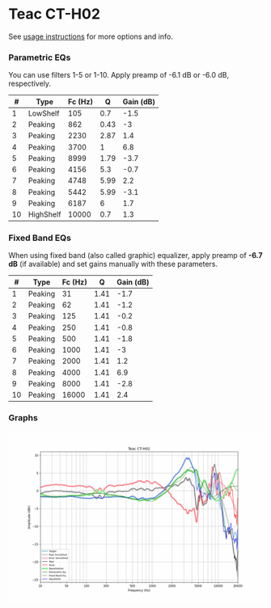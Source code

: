 # Teac CT-H02
See [usage instructions](https://github.com/jaakkopasanen/AutoEq#usage) for more options and info.

### Parametric EQs
You can use filters 1-5 or 1-10. Apply preamp of -6.1 dB or -6.0 dB, respectively.

|   # | Type      |   Fc (Hz) |    Q |   Gain (dB) |
|-----|-----------|-----------|------|-------------|
|   1 | LowShelf  |       105 | 0.7  |        -1.5 |
|   2 | Peaking   |       862 | 0.43 |        -3   |
|   3 | Peaking   |      2230 | 2.87 |         1.4 |
|   4 | Peaking   |      3700 | 1    |         6.8 |
|   5 | Peaking   |      8999 | 1.79 |        -3.7 |
|   6 | Peaking   |      4156 | 5.3  |        -0.7 |
|   7 | Peaking   |      4748 | 5.99 |         2.2 |
|   8 | Peaking   |      5442 | 5.99 |        -3.1 |
|   9 | Peaking   |      6187 | 6    |         1.7 |
|  10 | HighShelf |     10000 | 0.7  |         1.3 |

### Fixed Band EQs
When using fixed band (also called graphic) equalizer, apply preamp of **-6.7 dB** (if available) and set gains manually with these parameters.

|   # | Type    |   Fc (Hz) |    Q |   Gain (dB) |
|-----|---------|-----------|------|-------------|
|   1 | Peaking |        31 | 1.41 |        -1.7 |
|   2 | Peaking |        62 | 1.41 |        -1.2 |
|   3 | Peaking |       125 | 1.41 |        -0.2 |
|   4 | Peaking |       250 | 1.41 |        -0.8 |
|   5 | Peaking |       500 | 1.41 |        -1.8 |
|   6 | Peaking |      1000 | 1.41 |        -3   |
|   7 | Peaking |      2000 | 1.41 |         1.2 |
|   8 | Peaking |      4000 | 1.41 |         6.9 |
|   9 | Peaking |      8000 | 1.41 |        -2.8 |
|  10 | Peaking |     16000 | 1.41 |         2.4 |

### Graphs
![](./Teac%20CT-H02.png)
